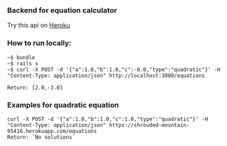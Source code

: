 ### Backend for equation calculator

Try this api on [Heroku](https://shrouded-mountain-95416.herokuapp.com/)

### How to run locally:

```
~$ bundle
~$ rails s
~$ curl -X POST -d '{"a":1.0,"b":1.0,"c":-6.0,"type":"quadratic"}' -H "Content-Type: application/json" http://localhost:3000/equations

Return: [2.0,-3.0]
```
### Examples for quadratic equation

```
curl -X POST -d '{"a":1.0,"b":1.0,"c":1.0,"type":"quadratic"}' -H "Content-Type: application/json" https://shrouded-mountain-95416.herokuapp.com/equations
Return: `No solutions`
```
